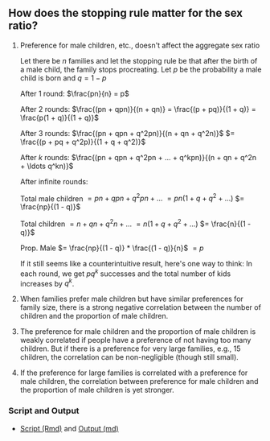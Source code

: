 ## How does the stopping rule matter for the sex ratio?

1. Preference for male children, etc., doesn't affect the aggregate sex ratio

    Let there be $n$ families and let the stopping rule be that after the birth of a male child, the family stops procreating. Let $p$ be the probability a male child is born and $q = 1 -p$

    After 1 round:  $\frac{pn}{n} = p$

    After 2 rounds: $\frac{(pn + qpn)}{(n + qn)} = \frac{(p + pq)}{(1 + q)} = \frac{p(1 + q)}{(1 + q)}$

    After 3 rounds: $\frac{(pn + qpn + q^2pn)}{(n + qn + q^2n)}$
                    $= \frac{(p + pq + q^2p)}{(1 + q + q^2)}$
                    

    After $k$ rounds: $\frac{(pn + qpn + q^2pn + ... + q^kpn)}{(n + qn + q^2n + \ldots q^kn)}$

    After infinite rounds:  

    Total male children $= pn + qpn + q^2pn + \ldots$
                        $= pn (1 + q + q^2 + \ldots)$
                        $= \frac{np}{(1 - q)}$

    Total children $= n + qn + q^2n + \ldots$
                   $= n (1 + q + q^2 + \ldots)$
                   $= \frac{n}{(1 - q)}$

    Prop. Male     $= \frac{np}{(1 - q)} * \frac{(1 - q)}{n}$
                   $= p$

    If it still seems like a counterintuitive result, here's one way to think: In each round, we get $pq^k$ successes and the total number of kids increases by $q^k$.  

2. When families prefer male children but have similar preferences for family size, there is a strong negative correlation between the number of children and the proportion of male children.

3. The preference for male children and the proportion of male children is weakly correlated if people have a preference of not having too many children. But if there is a preference for very large families, e.g., 15 children, the correlation can be non-negligible (though still small). 

4. If the preference for large families is correlated with a preference for male children, the correlation between preference for male children and the proportion of male children is yet stronger.


### Script and Output

* [Script (Rmd)](prop_men.Rmd) and [Output (md)](prop_men.md)
